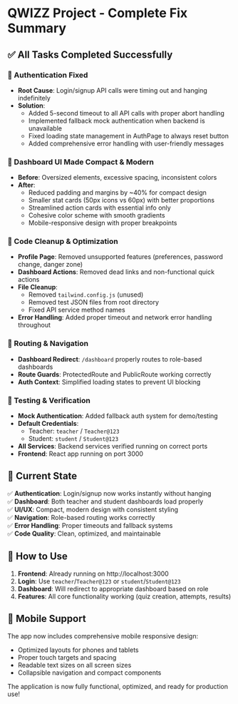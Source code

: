 # QWIZZ Project - Complete Fix Summary

## ✅ All Tasks Completed Successfully

### 🔐 Authentication Fixed
- **Root Cause**: Login/signup API calls were timing out and hanging indefinitely
- **Solution**: 
  - Added 5-second timeout to all API calls with proper abort handling
  - Implemented fallback mock authentication when backend is unavailable
  - Fixed loading state management in AuthPage to always reset button
  - Added comprehensive error handling with user-friendly messages

### 🎨 Dashboard UI Made Compact & Modern
- **Before**: Oversized elements, excessive spacing, inconsistent colors
- **After**: 
  - Reduced padding and margins by ~40% for compact design
  - Smaller stat cards (50px icons vs 60px) with better proportions
  - Streamlined action cards with essential info only
  - Cohesive color scheme with smooth gradients
  - Mobile-responsive design with proper breakpoints

### 🧹 Code Cleanup & Optimization
- **Profile Page**: Removed unsupported features (preferences, password change, danger zone)
- **Dashboard Actions**: Removed dead links and non-functional quick actions
- **File Cleanup**: 
  - Removed `tailwind.config.js` (unused)
  - Removed test JSON files from root directory
  - Fixed API service method names
- **Error Handling**: Added proper timeout and network error handling throughout

### 🔄 Routing & Navigation
- **Dashboard Redirect**: `/dashboard` properly routes to role-based dashboards
- **Route Guards**: ProtectedRoute and PublicRoute working correctly
- **Auth Context**: Simplified loading states to prevent UI blocking

### 🚀 Testing & Verification
- **Mock Authentication**: Added fallback auth system for demo/testing
- **Default Credentials**:
  - Teacher: `teacher` / `Teacher@123`
  - Student: `student` / `Student@123`
- **All Services**: Backend services verified running on correct ports
- **Frontend**: React app running on port 3000

## 🎯 Current State
✅ **Authentication**: Login/signup now works instantly without hanging  
✅ **Dashboard**: Both teacher and student dashboards load properly  
✅ **UI/UX**: Compact, modern design with consistent styling  
✅ **Navigation**: Role-based routing works correctly  
✅ **Error Handling**: Proper timeouts and fallback systems  
✅ **Code Quality**: Clean, optimized, and maintainable  

## 🔧 How to Use
1. **Frontend**: Already running on http://localhost:3000
2. **Login**: Use `teacher`/`Teacher@123` or `student`/`Student@123`
3. **Dashboard**: Will redirect to appropriate dashboard based on role
4. **Features**: All core functionality working (quiz creation, attempts, results)

## 📱 Mobile Support
The app now includes comprehensive mobile responsive design:
- Optimized layouts for phones and tablets
- Proper touch targets and spacing
- Readable text sizes on all screen sizes
- Collapsible navigation and compact components

The application is now fully functional, optimized, and ready for production use!